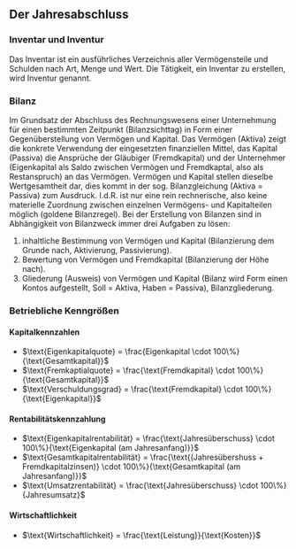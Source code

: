 ## Der Jahresabschluss
### Inventar und Inventur
Das Inventar ist ein ausführliches Verzeichnis aller Vermögensteile und Schulden nach Art, Menge und Wert. Die Tätigkeit, ein Inventar zu erstellen, wird Inventur genannt.

### Bilanz
Im Grundsatz der Abschluss des Rechnungswesens einer Unternehmung für einen bestimmten Zeitpunkt (Bilanzsichttag) in Form einer Gegenüberstellung von Vermögen und Kapital.
Das Vermögen (Aktiva) zeigt die konkrete Verwendung der eingesetzten finanziellen Mittel, das Kapital (Passiva) die Ansprüche der Gläubiger (Fremdkapital) und der Unternehmer (Eigenkapital als Saldo zwischen Vermögen und Fremdkaptal, also als Restanspruch) an das Vermögen.
Vermögen und Kapital stellen dieselbe Wertgesamtheit dar, dies kommt in der sog. Bilanzgleichung (Aktiva = Passiva) zum Ausdruck. I.d.R. ist nur eine rein rechnerische, also keine materielle Zuordnung zwischen einzelnen Vermögens- und Kapitalteilen möglich (goldene Bilanzregel).
Bei der Erstellung von Bilanzen sind in Abhängigkeit von Bilanzweck immer drei Aufgaben zu lösen:
1. inhaltliche Bestimmung von Vermögen und Kapital (Bilanzierung dem Grunde nach, Aktivierung, Passivierung).
2. Bewertung von Vermögen und Fremdkapital (Bilanzierung der Höhe nach).
3. Gliederung (Ausweis) von Vermögen und Kapital (Bilanz wird Form einen Kontos aufgestellt, Soll = Aktiva, Haben = Passiva), Bilanzgliederung.

### Betriebliche Kenngrößen

#### Kapitalkennzahlen
- $\text{Eigenkapitalquote} = \frac{Eigenkapital \cdot 100\%}{\text{Gesamtkapital}}$
- $\text{Fremkaptialquote} = \frac{\text{Fremdkapital} \cdot 100\%}{\text{Gesamtkapital}}$
- $\text{Verschuldungsgrad} = \frac{\text{Fremdkapital} \cdot 100\%}{\text{Eigenkapital}}$

#### Rentabilitätskennzahlung
- $\text{Eigenkapitalrentabilität} = \frac{\text{Jahresüberschuss} \cdot 100\%}{\text{Eigenkapital (am Jahresanfang)}}$
- $\text{Gesamtkapitalrentabilität} = \frac{\text{(Jahresübershuss + Fremdkapitalzinsen)} \cdot 100\%}{\text{Gesamtkapital (am Jahresanfang)}}$
- $\text{Umsatzrentabilität} = \frac{\text{Jahresüberschuss} \cdot 100\%}{Jahresumsatz}$

#### Wirtschaftlichkeit
- $\text{Wirtschaftlichkeit} = \frac{\text{Leistung}}{\text{Kosten}}$

